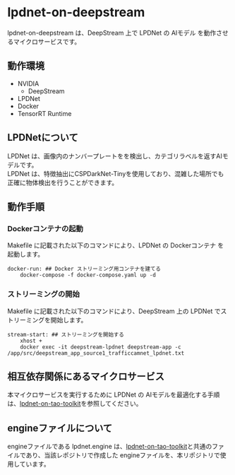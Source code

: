 # lpdnet-on-deepstream
lpdnet-on-deepstream は、DeepStream 上で LPDNet の AIモデル を動作させるマイクロサービスです。  

## 動作環境
- NVIDIA 
    - DeepStream
- LPDNet
- Docker
- TensorRT Runtime

## LPDNetについて
LPDNet は、画像内のナンバープレートをを検出し、カテゴリラベルを返すAIモデルです。  
LPDNet は、特徴抽出にCSPDarkNet-Tinyを使用しており、混雑した場所でも正確に物体検出を行うことができます。

## 動作手順
### Dockerコンテナの起動
Makefile に記載された以下のコマンドにより、LPDNet の Dockerコンテナ を起動します。
```
docker-run: ## Docker ストリーミング用コンテナを建てる
	docker-compose -f docker-compose.yaml up -d
```
### ストリーミングの開始
Makefile に記載された以下のコマンドにより、DeepStream 上の LPDNet でストリーミングを開始します。  
```
stream-start: ## ストリーミングを開始する
	xhost +
	docker exec -it deepstream-lpdnet deepstream-app -c /app/src/deepstream_app_source1_trafficcamnet_lpdnet.txt
```
## 相互依存関係にあるマイクロサービス  
本マイクロサービスを実行するために LPDNet の AIモデルを最適化する手順は、[lpdnet-on-tao-toolkit](https://github.com/latonaio/lpdnet-on-tao-toolkit)を参照してください。  


## engineファイルについて
engineファイルである lpdnet.engine は、[lpdnet-on-tao-toolkit](https://github.com/latonaio/lpdnet-on-tao-toolkit)と共通のファイルであり、当該レポジトリで作成した engineファイルを、本リポジトリで使用しています。  
